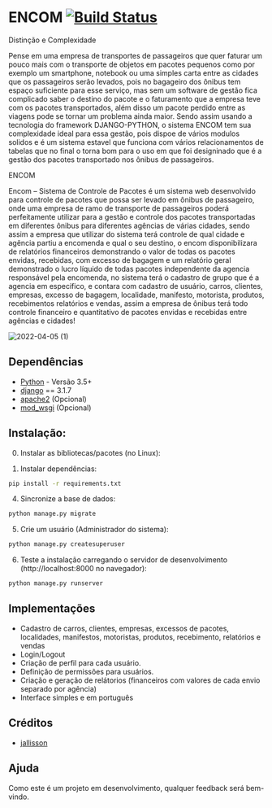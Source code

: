 # ENCOM [![Build Status](https://travis-ci.org/thiagopena/djangoSIGE.svg?branch=master)](https://travis-ci.org/thiagopena/djangoSIGE)

Distinção e Complexidade

Pense em uma empresa de transportes de passageiros que quer faturar um pouco mais com o transporte de objetos em pacotes pequenos como por exemplo um smartphone, notebook ou uma simples carta entre as cidades que os passageiros serão levados, pois no bagageiro dos ônibus tem espaço suficiente para esse serviço, mas sem um software de gestão fica complicado saber o destino do pacote e o faturamento que a empresa teve com os pacotes transportados, além disso um pacote perdido entre as viagens pode se tornar um problema ainda maior. Sendo assim usando a tecnologia do framework DJANGO-PYTHON, o sistema ENCOM tem sua complexidade ideal para essa gestão, pois dispoe de vários modulos solidos e é um sistema estavel que funciona com vários relacionamentos de tabelas que no final o torna bom para o uso em que foi designinado que é a gestão dos pacotes transportado nos ônibus de passageiros.

ENCOM 

Encom – Sistema de Controle de Pacotes é um sistema web desenvolvido para controle de pacotes que possa ser levado em ônibus de passageiro, onde uma empresa de ramo de 
transporte de passageiros poderá perfeitamente utilizar para a gestão e controle dos pacotes transportadas em diferentes ônibus para diferentes agências de várias 
cidades, sendo assim a empresa que utilizar do sistema terá controle de qual cidade e agência partiu a encomenda e qual o seu destino, o encom disponibilizara de 
relatórios financeiros demonstrando o valor de todas os pacotes envidas, recebidas, com excesso de bagagem e um relatório geral demonstrado o lucro líquido de todas 
pacotes independente da agencia responsável pela encomenda, no sistema terá o cadastro de grupo que é a agencia em especifico, e contara com cadastro de usuário, 
carros, clientes, empresas, excesso de bagagem, localidade, manifesto, motorista, produtos, recebimentos relatórios e vendas, assim a empresa de ônibus terá todo 
controle financeiro e quantitativo de pacotes envidas e recebidas entre agências e cidades! 


![2022-04-05 (1)](https://user-images.githubusercontent.com/43224822/161877537-c78508c3-f5ab-4fdd-a23a-d554c580fdfd.png)



## Dependências

- [Python](https://www.python.org/downloads/) - Versão 3.5+
- [django](http://www.djangoproject.com) == 3.1.7
- [apache2](https://www.apache.org/) (Opcional)
- [mod_wsgi](https://modwsgi.readthedocs.io/en/develop/) (Opcional)

## Instalação:

0. Instalar as bibliotecas/pacotes (no Linux):

1. Instalar dependências:

```bash
pip install -r requirements.txt
```

4. Sincronize a base de dados:

```bash
python manage.py migrate
```

5. Crie um usuário (Administrador do sistema):

```bash
python manage.py createsuperuser
```

6. Teste a instalação carregando o servidor de desenvolvimento (http://localhost:8000 no navegador):

```bash
python manage.py runserver
```

## Implementações

- Cadastro de carros, clientes, empresas, excessos de pacotes, localidades, manifestos, motoristas, produtos, recebimento, relatórios e vendas
- Login/Logout
- Criação de perfil para cada usuário.
- Definição de permissões para usuários.
- Criação e geração de relátorios (financeiros com valores de cada envio separado por agência)
- Interface simples e em português

## Créditos

- [jallisson](https://github.com/jallisson)


## Ajuda

Como este é um projeto em desenvolvimento, qualquer feedback será bem-vindo.
